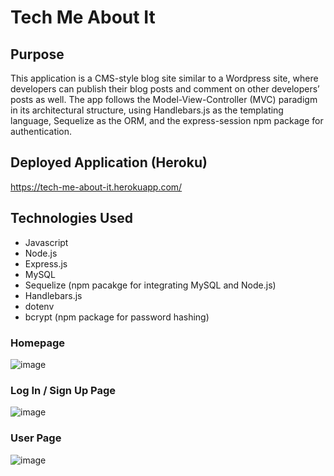 # Tech Me About It

## Purpose 
This application is a CMS-style blog site similar to a Wordpress site, where developers can publish their blog posts and comment on other developers’ posts as well. The app follows the Model-View-Controller (MVC) paradigm in its architectural structure, using Handlebars.js as the templating language, Sequelize as the ORM, and the express-session npm package for authentication.

## Deployed Application (Heroku)
https://tech-me-about-it.herokuapp.com/

## Technologies Used 
* Javascript
* Node.js
* Express.js
* MySQL
* Sequelize  (npm pacakge for integrating MySQL and Node.js)
* Handlebars.js
* dotenv
* bcrypt (npm package for password hashing)


### Homepage

![image](https://user-images.githubusercontent.com/75647359/158427204-1df208ee-4d12-4cbe-9a67-897c3a95f521.png)
### Log In / Sign Up Page

![image](https://user-images.githubusercontent.com/75647359/158427075-2df1ac4a-7d8f-41a5-91fe-1a31ff69859b.png)

### User Page

![image](https://user-images.githubusercontent.com/75647359/158427714-85db7def-6fd8-4cb3-98fa-e179afc5b145.png)

